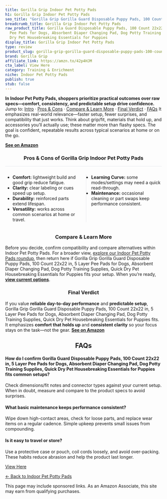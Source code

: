 ```yaml
---
title: Gorilla Grip Indoor Pet Potty Pads
h1: Gorilla Grip Indoor Pet Potty Pads
seo_title: "Gorilla Grip Gorilla Guard Disposable Puppy Pads, 100 Count\u2026"
breadcrumb_title: Gorilla Grip Indoor Pet Potty Pads
raw_product_title: Gorilla Guard Disposable Puppy Pads, 100 Count 22x22 in, 5 Layer
  Pee Pads for Dogs, Absorbent Diaper Changing Pad, Dog Potty Training Supplies, Quick
  Dry Pet Housebreaking Essentials for Puppies
display_title: Gorilla Grip Indoor Pet Potty Pads
type: review
product_slug: gorilla-grip-gorilla-guard-disposable-puppy-pads-100-count-22x22-in-5-l-956e2f92
brand: Gorilla Grip
affiliate_link: https://amzn.to/42p4HJM
cta_label: View Here
category: Training & Enrichment
niche: Indoor Pet Potty Pads
publish: true
stub: false
---
```


<div id="intro" class="full-width"><p><strong>In Indoor Pet Potty Pads, shoppers prioritize practical outcomes over raw specs&mdash;comfort, consistency, and predictable setup drive confidence.</strong> Jump to: <a href="#intro">Intro</a> · <a href="#pros-cons">Pros &amp; Cons</a> · <a href="#compare-more">Compare &amp; Learn More</a> · <a href="#verdict">Final Verdict</a> · <a href="#faqs">FAQs</a> It emphasizes real-world relevance&mdash;faster setup, fewer surprises, and compatibility that just works. Think about grip/fit, materials that hold up, and accessories you’ll actually use; these matter more than flashy specs. The goal is confident, repeatable results across typical scenarios at home or on the go.</p><p><a href="https://amzn.to/42p4HJM" rel="nofollow sponsored noopener" target="_blank"><strong>See on Amazon</strong></a></p></div>
<h3 id="pros-cons" style="text-align:center;">Pros &amp; Cons of Gorilla Grip Indoor Pet Potty Pads</h3>
<div class="pc-grid" style="display:grid;grid-template-columns:1fr 1fr;gap:16px;border-top:1px solid #e5e7eb;padding-top:12px;">
  <ul>
    <li><strong>Comfort:</strong> lightweight build and good grip reduce fatigue.</li>
    <li><strong>Clarity:</strong> clear labeling or cues speed up setup.</li>
    <li><strong>Durability:</strong> reinforced parts extend lifespan.</li>
    <li><strong>Versatility:</strong> works across common scenarios at home or travel.</li>
  </ul>
  <ul style="border-left:1px solid #e5e7eb;padding-left:16px;">
    <li><strong>Learning Curve:</strong> some modes/settings may need a quick read-through.</li>
    <li><strong>Maintenance:</strong> occasional cleaning or part swaps keep performance consistent.</li>
  </ul>
</div>


<h3 id="compare-more" style="text-align:center;">Compare &amp; Learn More</h3>
<p>Before you decide, confirm compatibility and compare alternatives within Indoor Pet Potty Pads. For a broader view, <a href="#">explore our Indoor Pet Potty Pads roundup</a>, then return here if Gorilla Grip Gorilla Guard Disposable Puppy Pads, 100 Count 22x22 in, 5 Layer Pee Pads for Dogs, Absorbent Diaper Changing Pad, Dog Potty Training Supplies, Quick Dry Pet Housebreaking Essentials for Puppies fits your setup. When you’re ready, <a href="https://amzn.to/42p4HJM" rel="nofollow sponsored noopener" target="_blank"><strong>view current options</strong></a>.</p>

<h3 id="verdict" style="text-align:center;">Final Verdict</h3>
<p>If you value <strong>reliable day-to-day performance</strong> and <strong>predictable setup</strong>, Gorilla Grip Gorilla Guard Disposable Puppy Pads, 100 Count 22x22 in, 5 Layer Pee Pads for Dogs, Absorbent Diaper Changing Pad, Dog Potty Training Supplies, Quick Dry Pet Housebreaking Essentials for Puppies fits. It emphasizes <strong>comfort that holds up</strong> and <strong>consistent clarity</strong> so your focus stays on the task&mdash;not the gear. <a href="https://amzn.to/42p4HJM" rel="nofollow sponsored noopener" target="_blank"><strong>See on Amazon</strong></a></p>

<h2 id="faqs" style="text-align:center;">FAQs</h2>
<h4><strong>How do I confirm Gorilla Guard Disposable Puppy Pads, 100 Count 22x22 in, 5 Layer Pee Pads for Dogs, Absorbent Diaper Changing Pad, Dog Potty Training Supplies, Quick Dry Pet Housebreaking Essentials for Puppies fits common setups?</strong></h4>
<p>Check dimensions/fit notes and connector types against your current setup. When in doubt, measure and compare to the product specs to avoid surprises.</p>
<h4><strong>What basic maintenance keeps performance consistent?</strong></h4>
<p>Wipe down high-contact areas, check for loose parts, and replace wear items on a regular cadence. Simple upkeep prevents small issues from compounding.</p>
<h4><strong>Is it easy to travel or store?</strong></h4>
<p>Use a protective case or pouch, coil cords loosely, and avoid over-packing. These habits reduce abrasion and help the product last longer.</p>

<p><a class="btn" href="https://amzn.to/42p4HJM" target="_blank" rel="nofollow sponsored noopener">View Here</a></p>
<p><a href="/roundups/training-enrichment/indoor-pet-potty-pads/">← Back to Indoor Pet Potty Pads</a></p>
<aside class="disclosure">This page may include sponsored links. As an Amazon Associate, this site may earn from qualifying purchases.</aside>
